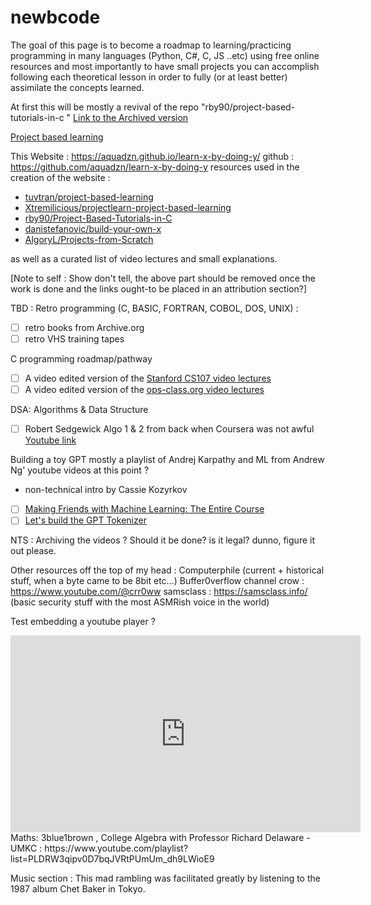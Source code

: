 # newbcode

The goal of this page is to become a roadmap to learning/practicing programming
in many languages (Python, C#, C, JS ..etc) using free online resources
and most importantly to have small projects you can accomplish following
each theoretical lesson in order to fully (or at least better) assimilate
the concepts learned.

At first this will be mostly a revival of the repo "rby90/project-based-tutorials-in-c "
[Link to the Archived version](https://web.archive.org/web/20201007222812/https://github.com/rby90/Project-Based-Tutorials-in-C)

[Project based learning](https://github.com/practical-tutorials/project-based-learning)

This Website : https://aquadzn.github.io/learn-x-by-doing-y/
github : https://github.com/aquadzn/learn-x-by-doing-y
resources used in the creation of the website : 
* [tuvtran/project-based-learning](https://github.com/tuvtran/project-based-learning)
* [Xtremilicious/projectlearn-project-based-learning](https://github.com/Xtremilicious/projectlearn-project-based-learning)
* [rby90/Project-Based-Tutorials-in-C](https://github.com/rby90/Project-Based-Tutorials-in-C)
* [danistefanovic/build-your-own-x](https://github.com/danistefanovic/build-your-own-x)
* [AlgoryL/Projects-from-Scratch](https://github.com/AlgoryL/Projects-from-Scratch)

as well as a curated list of video lectures and small explanations.

[Note to self : Show don't tell, the above part should be removed once the work is done and the links ought-to be placed in an attribution section?]

TBD :
Retro programming (C, BASIC, FORTRAN, COBOL, DOS, UNIX) :
- [ ] retro books from Archive.org
- [ ] retro VHS training tapes

C programming roadmap/pathway
- [ ] A video edited version of the [Stanford CS107 video lectures](https://www.youtube.com/playlist?list=PL9D558D49CA734A02)
- [ ] A video edited version of the [ops-class.org video lectures](https://ops-class.org)

DSA: Algorithms & Data Structure
- [ ] Robert Sedgewick Algo 1 & 2 from back when Coursera was not awful [Youtube link](https://www.youtube.com/watch?v=9diDWV-fOnE)

Building a toy GPT mostly a playlist of Andrej Karpathy and ML from Andrew Ng' youtube videos at this point ? 
+ non-technical intro by Cassie Kozyrkov

- [ ] [Making Friends with Machine Learning: The Entire Course](https://www.youtube.com/watch?v=1vkb7BCMQd0)
- [ ] [Let's build the GPT Tokenizer](https://www.youtube.com/watch?v=zduSFxRajkE)

NTS : Archiving the videos ? Should it be done? is it legal? dunno, figure it out please. 

Other resources off the top of my head :
Computerphile (current + historical stuff, when a byte came to be 8bit etc...)
Buffer0verflow channel
crow : https://www.youtube.com/@crr0ww
samsclass : https://samsclass.info/ (basic security stuff with the most ASMRish voice in the world)

Test embedding a youtube player ?

<iframe width="560" height="315" src="https://www.youtube.com/embed/9diDWV-fOnE?si=SInD7VT6PVC01nSw" title="YouTube video player" frameborder="0" allow="accelerometer; autoplay; clipboard-write; encrypted-media; gyroscope; picture-in-picture; web-share" allowfullscreen></iframe>
Maths: 
3blue1brown , 
College Algebra with Professor Richard Delaware - UMKC : https://www.youtube.com/playlist?list=PLDRW3qipv0D7bqJVRtPUmUm_dh9LWioE9

Music section :
This mad rambling was facilitated greatly by listening to the 1987 album Chet Baker in Tokyo.
